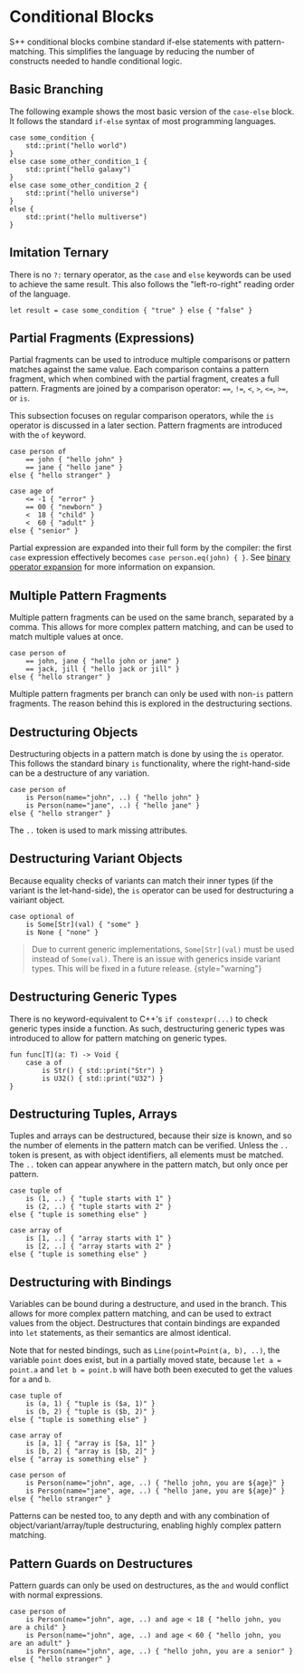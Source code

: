# Conditional Blocks

<primary-label ref="header-label"/>

<secondary-label ref="doc-complete"/>

S++ conditional blocks combine standard if-else statements with pattern-matching. This simplifies the language by
reducing the number of constructs needed to handle conditional logic.

## Basic Branching

<secondary-label ref="doc-sect-complete"/>

<secondary-label ref="feature-impl"/>

The following example shows the most basic version of the `case-else` block. It follows the standard `if-else` syntax of
most programming languages.

```
case some_condition {
    std::print("hello world")
}
else case some_other_condition_1 {
    std::print("hello galaxy")
}
else case some_other_condition_2 {
    std::print("hello universe")
}
else {
    std::print("hello multiverse")
}
```

## Imitation Ternary

<secondary-label ref="doc-sect-complete"/>

<secondary-label ref="feature-impl"/>

There is no `?:` ternary operator, as the `case` and `else` keywords can be used to achieve the same result. This also
follows the "left-ro-right" reading order of the language.

```
let result = case some_condition { "true" } else { "false" }
```

## Partial Fragments (Expressions)

<secondary-label ref="doc-sect-complete"/>

<secondary-label ref="feature-impl"/>

Partial fragments can be used to introduce multiple comparisons or pattern matches against the same value. Each
comparison contains a pattern fragment, which when combined with the partial fragment, creates a full pattern. Fragments
are joined by a comparison operator: `==`, `!=`, `<`, `>`, `<=`, `>=`, or `is`.

This subsection focuses on regular comparison operators, while the `is` operator is discussed in a later section.
Pattern fragments are introduced with the `of` keyword.

```
case person of
    == john { "hello john" }
    == jane { "hello jane" }
else { "hello stranger" }
```
```
case age of
    <= -1 { "error" }
    == 00 { "newborn" }
    <  18 { "child" }
    <  60 { "adult" }
else { "senior" }
```

Partial expression are expanded into their full form by the compiler: the first `case` expression effectively becomes
`case person.eq(john) { }`. See [binary operator expansion]() for more information on expansion.

## Multiple Pattern Fragments

<secondary-label ref="doc-sect-complete"/>

<secondary-label ref="feature-impl"/>

Multiple pattern fragments can be used on the same branch, separated by a comma. This allows for more complex pattern
matching, and can be used to match multiple values at once.

```
case person of
    == john, jane { "hello john or jane" }
    == jack, jill { "hello jack or jill" }
else { "hello stranger" }
```

Multiple pattern fragments per branch can only be used with non-`is` pattern fragments. The reason behind this is
explored in the destructuring sections.

## Destructuring Objects

<secondary-label ref="doc-sect-complete"/>

<secondary-label ref="feature-impl"/>

Destructuring objects in a pattern match is done by using the `is` operator. This follows the standard binary `is`
functionality, where the right-hand-side can be a destructure of any variation.

```
case person of
    is Person(name="john", ..) { "hello john" }
    is Person(name="jane", ..) { "hello jane" }
else { "hello stranger" }
```

The `..` token is used to mark missing attributes.

## Destructuring Variant Objects

<secondary-label ref="doc-sect-complete"/>

<secondary-label ref="feature-impl"/>

Because equality checks of variants can match their inner types (if the variant is the let-hand-side), the `is` operator
can be used for destructuring a vairiant object.

```
case optional of
    is Some[Str](val) { "some" }
    is None { "none" }
```

> Due to current generic implementations, `Some[Str](val)` must be used instead of `Some(val)`. There is an issue with
> generics inside variant types. This will be fixed in a future release.
> {style="warning"}

## Destructuring Generic Types

<secondary-label ref="doc-sect-complete"/>

<secondary-label ref="feature-not-impl-yet"/>

There is no keyword-equivalent to C++'s `if constexpr(...)` to check generic types inside a function. As such,
destructuring generic types was introduced to allow for pattern matching on generic types.

```
fun func[T](a: T) -> Void {
    case a of
        is Str() { std::print("Str") }
        is U32() { std::print("U32") }
}
```

## Destructuring Tuples, Arrays

<secondary-label ref="doc-sect-complete"/>

<secondary-label ref="feature-impl"/>

Tuples and arrays can be destructured, because their size is known, and so the number of elements in the pattern match
can be verified. Unless the `..` token is present, as with object identifiers, all elements must be matched. The `..`
token can appear anywhere in the pattern match, but only once per pattern.

```
case tuple of
    is (1, ..) { "tuple starts with 1" }
    is (2, ..) { "tuple starts with 2" }
else { "tuple is something else" }
```

```
case array of
    is [1, ..] { "array starts with 1" }
    is [2, ..] { "array starts with 2" }
else { "tuple is something else" }
```

## Destructuring with Bindings

<secondary-label ref="doc-sect-complete"/>

<secondary-label ref="feature-impl"/>

Variables can be bound during a destructure, and used in the branch. This allows for more complex pattern matching, and
can be used to extract values from the object. Destructures that contain bindings are expanded into `let` statements, as
their semantics are almost identical.

Note that for nested bindings, such as `Line(point=Point(a, b), ..)`, the variable `point` does exist, but in a
partially moved state, because `let a = point.a` and `let b = point.b` will have both been executed to get the values
for `a` and `b`.

```
case tuple of
    is (a, 1) { "tuple is ($a, 1)" }
    is (b, 2) { "tuple is ($b, 2)" }
else { "tuple is something else" }
```
```
case array of
    is [a, 1] { "array is [$a, 1]" }
    is [b, 2] { "array is [$b, 2]" }
else { "array is something else" }
```
```
case person of
    is Person(name="john", age, ..) { "hello john, you are ${age}" }
    is Person(name="jane", age, ..) { "hello jane, you are ${age}" }
else { "hello stranger" }
```

Patterns can be nested too, to any depth and with any combination of object/variant/array/tuple destructuring, enabling
highly complex pattern matching.

## Pattern Guards on Destructures

<secondary-label ref="doc-sect-complete"/>

<secondary-label ref="feature-impl"/>

Pattern guards can only be used on destructures, as the `and` would conflict with normal expressions.

```
case person of
    is Person(name="john", age, ..) and age < 18 { "hello john, you are a child" }
    is Person(name="john", age, ..) and age < 60 { "hello john, you are an adult" }
    is Person(name="john", age, ..) { "hello john, you are a senior" }
else { "hello stranger" }
```

